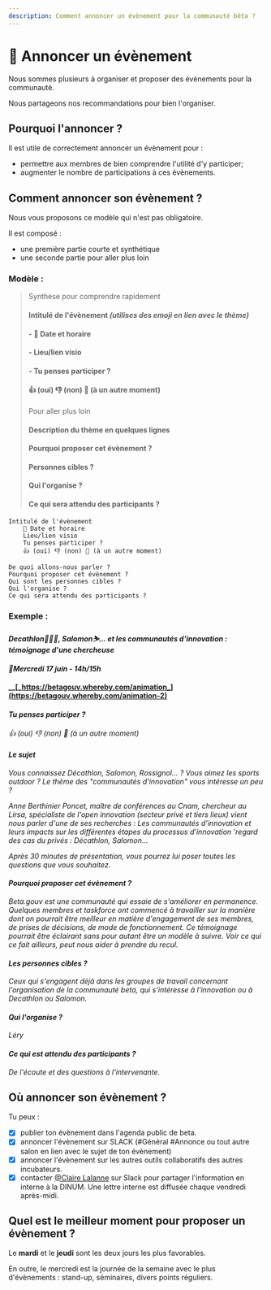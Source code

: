 ```yaml
---
description: Comment annoncer un évènement pour la communauté bêta ?
---
```


# 📢 Annoncer un évènement

Nous sommes plusieurs  à  organiser et proposer des évènements pour la communauté.

Nous partageons nos recommandations pour bien l'organiser.

## Pourquoi l'annoncer ?

Il est utile de correctement annoncer un évènement pour :

*  permettre aux membres de bien comprendre l'utilité d'y participer;
* augmenter le nombre de participations à ces évènements.

## Comment annoncer son évènement ?

Nous vous proposons ce modèle qui n'est pas obligatoire.

Il est composé :

* une première partie courte et synthétique 
* une seconde partie pour aller plus loin

### Modèle :

> Synthèse pour comprendre rapidement
>
> #### Intitulé de l'évènement _\(utilises des emoji en lien avec le thème\)_
>
> #### - 📆 Date et horaire
>
> #### - Lieu/lien visio
>
> #### - Tu penses participer ?
>
> #### 👍 \(oui\) 👎 \(non\) 📅 \(à un autre moment\)
>
> Pour aller plus loin
>
> #### Description du thème en quelques lignes
>
> #### Pourquoi proposer cet évènement ?
>
> #### Personnes cibles ?
>
> #### Qui l'organise ?
>
> #### Ce qui sera attendu des participants ?

```text
Intitulé de l'évènement
    📆 Date et horaire
    Lieu/lien visio
    Tu penses participer ?
    👍 (oui) 👎 (non) 📅 (à un autre moment)

De quoi allons-nous parler ?
Pourquoi proposer cet évènement ?
Qui sont les personnes cibles ?
Qui l'organise ?
Ce qui sera attendu des participants ?
```

### Exemple :

#### _Decathlon🏄🏾‍♀️, Salomon⛷... et les communautés d'innovation : témoignage d'une chercheuse_

#### _📆Mercredi 17 juin - 14h/15h_

#### \_\_[_https://betagouv.whereby.com/animation_](https://betagouv.whereby.com/animation-2)

#### _Tu penses participer ?_

_👍 \(oui\) 👎 \(non\) 📅 \(à un autre moment\)_

#### _Le sujet_

_Vous connaissez Décathlon, Salomon, Rossignol... ? Vous aimez les sports outdoor ? Le thème des "communautés d'innovation" vous intéresse un peu ?_

_Anne Berthinier Poncet, maître de conférences au Cnam, chercheur au Lirsa, spécialiste de l'open innovation \(secteur privé et tiers lieux\) vient nous parler d'une de ses recherches : Les communautés d’innovation et leurs impacts sur les différentes étapes du processus d’innovation 'regard des cas du privés : Décathlon, Salomon..._

_Après 30 minutes de présentation, vous pourrez lui poser toutes les questions que vous souhaitez._

#### _Pourquoi proposer cet évènement ?_

_Beta.gouv est une communauté qui essaie de s'améliorer en permanence. Quelques membres et taskforce ont commencé à travailler sur la manière dont on pourrait être meilleur en matière d'engagement de ses membres, de prises de décisions, de mode de fonctionnement. Ce témoignage pourrait être éclairant sans pour autant être un modèle à suivre. Voir ce qui ce fait ailleurs, peut nous aider à prendre du recul._

#### _Les personnes cibles ?_

_Ceux qui s'engagent déjà dans les groupes de travail concernant l'organisation de la communauté beta, qui s'intéresse à l'innovation ou à Decathlon ou Salomon._

#### _Qui l'organise ?_

_Léry_

#### _Ce qui est attendu des participants ?_

_De l'écoute et des questions à l'intervenante._

## Où annoncer son évènement ? 

Tu peux : 

* [x] publier ton évènement dans l'agenda public de beta.
* [x] annoncer l'évènement sur SLACK \(\#Général \#Annonce ou tout autre salon en lien avec le sujet de ton évènement\)
* [x] annoncer l'évènement sur les autres outils collaboratifs des autres incubateurs.
* [x] contacter [@Claire Lalanne](https://startups-detat.slack.com/team/U010VSL93E3) sur Slack pour partager l'information en interne à la DINUM. Une lettre interne est diffusée chaque vendredi après-midi.

## Quel est le meilleur moment pour proposer un évènement ?

Le **mardi** et le **jeudi** sont les deux jours les plus favorables.

En outre, le mercredi est la journée de la semaine avec le plus d'évènements : stand-up, séminaires, divers points réguliers.



